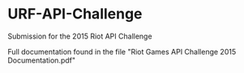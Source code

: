 # URF-API-Challenge
Submission for the 2015 Riot API Challenge


Full documentation found in the file "Riot Games API Challenge 2015 Documentation.pdf"
